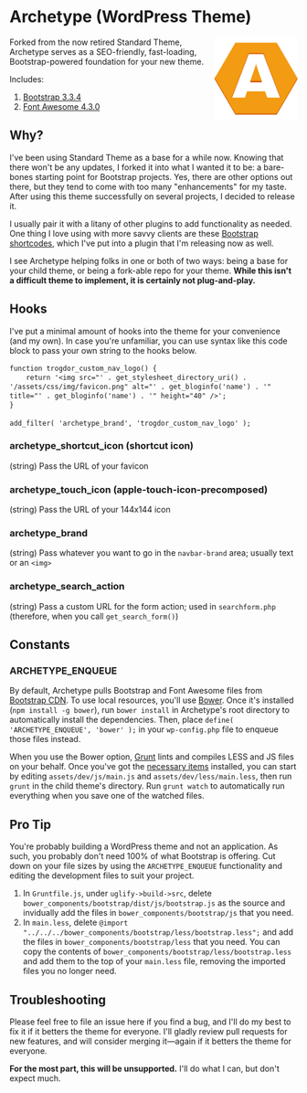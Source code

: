 # Archetype (WordPress Theme)

<img align="right" src="./assets/touch-icon.png" title="Archetype WordPress Theme" alt="Archetype WordPress Theme" /> Forked from the now retired Standard Theme, Archetype serves as a SEO-friendly, fast-loading, Bootstrap-powered foundation for your new theme.

Includes:

1. [Bootstrap 3.3.4](http://getbootstrap.com/)
1. [Font Awesome 4.3.0](http://fortawesome.github.io/Font-Awesome/)

## Why? ##

I've been using Standard Theme as a base for a while now. Knowing that there won't be any updates, I forked it into what I wanted it to be: a bare-bones starting point for Bootstrap projects. Yes, there are other options out there, but they tend to come with too many "enhancements" for my taste. After using this theme successfully on several projects, I decided to release it.

I usually pair it with a litany of other plugins to add functionality as needed. One thing I love using with more savvy clients are these [Bootstrap shortcodes](https://github.com/logoscreative/bs-wp-shortcodes), which I've put into a plugin that I'm releasing now as well.

I see Archetype helping folks in one or both of two ways: being a base for your child theme, or being a fork-able repo for your theme. **While this isn't a difficult theme to implement, it is certainly not plug-and-play.**

## Hooks ##

I've put a minimal amount of hooks into the theme for your convenience (and my own). In case you're unfamiliar, you can use syntax like this code block to pass your own string to the hooks below.

```
function trogdor_custom_nav_logo() {
	return '<img src="' . get_stylesheet_directory_uri() . '/assets/css/img/favicon.png" alt="' . get_bloginfo('name') . '" title="' . get_bloginfo('name') . '" height="40" />';
}

add_filter( 'archetype_brand', 'trogdor_custom_nav_logo' );
```

### archetype_shortcut_icon (shortcut icon) ###

(string) Pass the URL of your favicon

### archetype_touch_icon (apple-touch-icon-precomposed) ###

(string) Pass the URL of your 144x144 icon

### archetype_brand ###

(string) Pass whatever you want to go in the `navbar-brand` area; usually text or an `<img>`

### archetype_search_action ###

(string) Pass a custom URL for the form action; used in `searchform.php` (therefore, when you call `get_search_form()`)

## Constants ##

### ARCHETYPE_ENQUEUE ###

By default, Archetype pulls Bootstrap and Font Awesome files from [Bootstrap CDN](http://www.bootstrapcdn.com/). To use local resources, you'll use [Bower](http://bower.io/). Once it's installed (`npm install -g bower`), run `bower install` in Archetype's root directory to automatically install the dependencies. Then, place `define( 'ARCHETYPE_ENQUEUE', 'bower' );` in your `wp-config.php` file to enqueue those files instead.

When you use the Bower option, [Grunt](http://gruntjs.com/) lints and compiles LESS and JS files on your behalf. Once you've got the [necessary items](http://gruntjs.com/getting-started) installed, you can start by editing `assets/dev/js/main.js` and `assets/dev/less/main.less`, then run `grunt` in the child theme's directory. Run `grunt watch` to automatically run everything when you save one of the watched files.

## Pro Tip ##

You're probably building a WordPress theme and not an application. As such, you probably don't need 100% of what Bootstrap is offering. Cut down on your file sizes by using the `ARCHETYPE_ENQUEUE` functionality and editing the development files to suit your project.

1. In `Gruntfile.js`, under `uglify->build->src`, delete `bower_components/bootstrap/dist/js/bootstrap.js` as the source and invidually add the files in `bower_components/bootstrap/js` that you need.
1. In `main.less`, delete `@import "../../../bower_components/bootstrap/less/bootstrap.less";` and add the files in `bower_components/bootstrap/less` that you need. You can copy the contents of `bower_components/bootstrap/less/bootstrap.less` and add them to the top of your `main.less` file, removing the imported files you no longer need.

## Troubleshooting ##

Please feel free to file an issue here if you find a bug, and I'll do my best to fix it if it betters the theme for everyone. I'll gladly review pull requests for new features, and will consider merging it—again if it betters the theme for everyone.

**For the most part, this will be unsupported.** I'll do what I can, but don't expect much.
